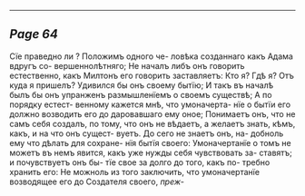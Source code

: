 

---
*Page 64*
---

Сїе праведно ли ? Положимъ одного че- ловѣка созданнаго какъ Адама вдругъ со- вершеннолѣтняго; Не началъ либъ онъ говорить естественно, какъ Милтонъ его говорить заставляетъ: Кто я? Гдѣ я? Отъ куда я пришелъ? Удивился бы онъ своему бытїю; И такъ въ началѣ былъ бы онъ упранженъ размышленїемъ о своемъ существѣ; А по порядку естест- венному кажется мнѣ, что умоначерта- нїе о бытїи его должно возводить его до даровавшаго ему оное; Понимаетъ онъ, что не самъ себя создалъ, по тому, что онъ не вѣдаетъ, а желаетъ знать, кѣмъ, какъ, и на что онъ сущест- вуетъ. До сего не знаетъ онъ, на- добноль ему что дѣлать для сохране- нїя бытїя своего: Умоначертанїе о томъ не можетъ въ немъ явится, какъ уже нужды себя чувствовать за- ставятъ; и почувствуетъ онъ бы- тїе свое за долго до того, какъ по- требно хранить его: Не можноль из того заключить, что умоначертанїе возводящее его до Создателя своего,
*преж-*